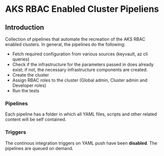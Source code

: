 # AKS RBAC Enabled Cluster Pipeliens

## Introduction

Collection of pipelines that automate the recreation of the AKS RBAC enabled clusters.
In general, the pipelines do the following:
* Fetch required configuration from various sources (keyvault, az cli queries)
* Check if the infrastructure for the parameters passed in does already exist; if not, the necessary infrastructure components are created.
* Create the cluster
* Assign RBAC roles to the cluster (Global admin, Cluster admin and Developer roles)
* Run the tests

### Pipelines
Each pipeline has a folder in which all YAML files, scripts and other related content will be self contained.

### Triggers
The continous integration triggers on YAML push have been __disabled__. The pipelines are queued on demand.
